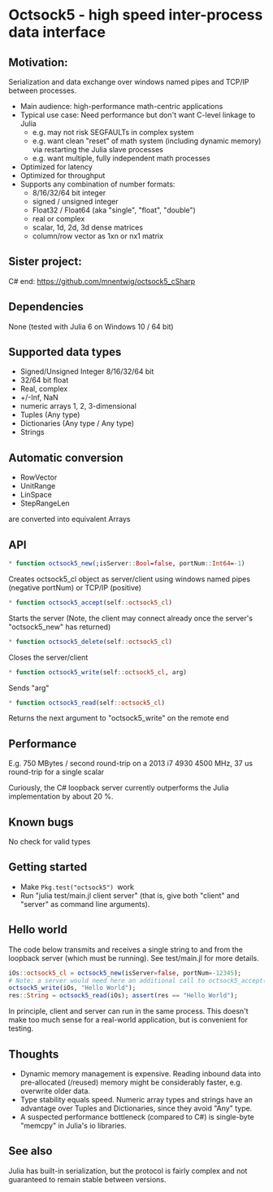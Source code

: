 # Octsock5 - high speed inter-process data interface #

## Motivation: ##
Serialization and data exchange over windows named pipes and TCP/IP between processes.
* Main audience: high-performance math-centric applications
* Typical use case: Need performance but don't want C-level linkage to Julia
  * e.g. may not risk SEGFAULTs in complex system
  * e.g. want clean "reset" of math system (including dynamic memory) via restarting the Julia slave processes
  * e.g. want multiple, fully independent math processes
* Optimized for latency
* Optimized for throughput
* Supports any combination of number formats:
  * 8/16/32/64 bit integer
  * signed / unsigned integer
  * Float32 / Float64 (aka "single", "float", "double")
  * real or complex
  * scalar, 1d, 2d, 3d dense matrices
  * column/row vector as 1xn or nx1 matrix

## Sister project: ##
C# end: https://github.com/mnentwig/octsock5_cSharp

## Dependencies ##
None (tested with Julia 6 on Windows 10 / 64 bit)

## Supported data types ##
* Signed/Unsigned Integer 8/16/32/64 bit
* 32/64 bit float
* Real, complex
* +/-Inf, NaN
* numeric arrays 1, 2, 3-dimensional
* Tuples (Any type)
* Dictionaries (Any type / Any type)
* Strings

## Automatic conversion ##
* RowVector
* UnitRange
* LinSpace
* StepRangeLen

are converted into equivalent Arrays

## API ##
```julia
* function octsock5_new(;isServer::Bool=false, portNum::Int64=-1)
```
Creates octsock5_cl object as server/client using windows named pipes (negative portNum) or TCP/IP (positive)

```julia
* function octsock5_accept(self::octsock5_cl)
```

Starts the server (Note, the client may connect already once the server's "octsock5_new" has returned)

```julia
* function octsock5_delete(self::octsock5_cl)
```

Closes the server/client

```julia
* function octsock5_write(self::octsock5_cl, arg)
```

Sends "arg"

```julia
* function octsock5_read(self::octsock5_cl)
```

Returns the next argument to "octsock5_write" on the remote end

## Performance ##
E.g. 750 MBytes / second round-trip on a 2013 i7 4930 4500 MHz, 37 us round-trip for a single scalar

Curiously, the C# loopback server currently outperforms the Julia implementation by about 20 %. 

## Known bugs ##
No check for valid types

## Getting started ##
* Make ```Pkg.test("octsock5") ```work
* Run "julia test/main.jl client server" (that is, give both "client" and "server" as command line arguments).

## Hello world ##
The code below transmits and receives a single string to and from the loopback server (which must be running). See test/main.jl for more details.
```julia
iOs::octsock5_cl = octsock5_new(isServer=false, portNum=-12345); 
# Note: a server would need here an additional call to octsock5_accept(iOs)
octsock5_write(iOs, "Hello World");
res::String = octsock5_read(iOs); assert(res == "Hello World");
```
    
In principle, client and server can run in the same process. This doesn't make too much sense for a real-world application, but is convenient for testing.

## Thoughts ##
* Dynamic memory management is expensive. Reading inbound data into pre-allocated (/reused) memory might be considerably faster, e.g. overwrite older data.
* Type stability equals speed. Numeric array types and strings have an advantage over Tuples and Dictionaries, since they avoid "Any" type.
* A suspected performance bottleneck (compared to C#) is single-byte "memcpy" in Julia's io libraries.

## See also ##
Julia has built-in serialization, but the protocol is fairly complex and not guaranteed to remain stable between versions.
